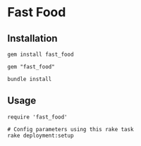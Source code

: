 # Fast Food

## Installation

    gem install fast_food
    
    gem "fast_food" 
    
    bundle install

## Usage

    require 'fast_food'

    # Config parameters using this rake task
    rake deployment:setup